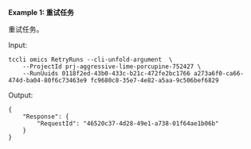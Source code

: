 **Example 1: 重试任务**

重试任务。

Input: 

```
tccli omics RetryRuns --cli-unfold-argument  \
    --ProjectId prj-aggressive-lime-porcupine-752427 \
    --RunUuids 0118f2ed-43b0-433c-b21c-472fe2bc1766 a273a6f0-ca66-474d-ba04-80f6c73463e9 fc9680c8-35e7-4e82-a5aa-9c506bef6829
```

Output: 
```
{
    "Response": {
        "RequestId": "46520c37-4d28-49e1-a738-01f64ae1b06b"
    }
}
```


